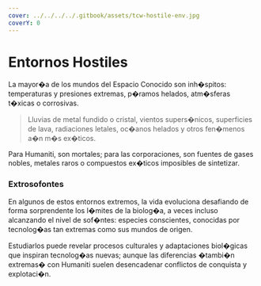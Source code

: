 ```yaml
---
cover: ../../../../.gitbook/assets/tcw-hostile-env.jpg
coverY: 0
---
```


# Entornos Hostiles

La mayor�a de los mundos del Espacio Conocido son inh�spitos: temperaturas y presiones extremas, p�ramos helados, atm�sferas t�xicas o corrosivas.

> Lluvias de metal fundido o cristal, vientos supers�nicos, superficies de lava, radiaciones letales, oc�anos helados y otros fen�menos a�n m�s ex�ticos.

Para Humaniti, son mortales; para las corporaciones, son fuentes de gases nobles, metales raros o compuestos ex�ticos imposibles de sintetizar.

### Extrosofontes

En algunos de estos entornos extremos, la vida evoluciona desafiando de forma sorprendente los l�mites de la biolog�a, a veces incluso alcanzando el nivel de sof�ntes: especies conscientes, conocidas por tecnolog�as tan extremas como sus mundos de origen.

Estudiarlos puede revelar procesos culturales y adaptaciones biol�gicas que inspiran tecnolog�as nuevas; aunque las diferencias �tambi�n extremas� con Humaniti suelen desencadenar conflictos de conquista y explotaci�n.
